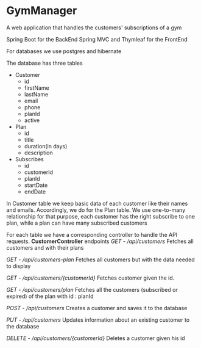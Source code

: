 # GymManager
A web application that handles the customers' subscriptions of a gym

Spring Boot for the BackEnd
Spring MVC and Thymleaf for the FrontEnd

For databases we use postgres and hibernate

The database has three tables
- Customer
  - id
  - firstName
  - lastName
  - email
  - phone
  - planId
  - active
- Plan
  - id
  - title
  - duration(in days)
  - description
- Subscribes
  - id
  - customerId
  - planId
  - startDate
  - endDate

In Customer table we keep basic data of each customer like their names and emails.
Accordingly, we do for the Plan table. We use one-to-many relationship for that purpose,
each customer has the right subscribe to one plan, while a plan can have many subscribed customers

For each table we have a corresponding controller to handle the API requests.
**CustomerController** endpoints
*GET - /api/customers*
Fetches all customers and with their plans

*GET - /api/customers-plan*
Fetches all customers but with the data needed to display

*GET - /api/customers/{customerId}*
Fetches customer given the id.

*GET - /api/customers/plan*
Fetches all the customers (subscribed or expired) of the plan with id : planId

*POST - /api/customers*
Creates a customer and saves it to the database

*PUT - /api/customers*
Updates information about an existing customer to the database

*DELETE - /api/customers/{customerId}*
Deletes a customer given his id






